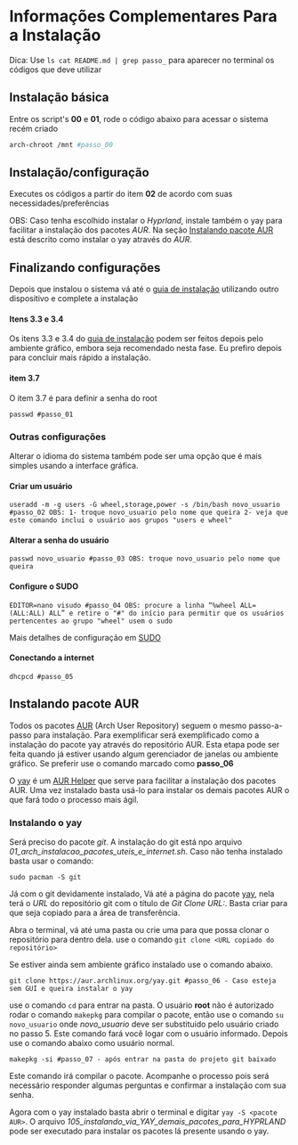 # Informações Complementares Para a Instalação

Dica:  Use `ls cat README.md | grep passo_` para aparecer no terminal os códigos que deve utilizar

## Instalação básica

Entre os script's **00** e **01**, rode o código abaixo para acessar o sistema recém criado

~~~bash
arch-chroot /mnt #passo_00
~~~

## Instalação/configuração

Executes os códigos a partir do item **02** de acordo com suas necessidades/preferências

OBS: Caso tenha escolhido instalar o *Hyprland*, instale também o yay para facilitar a instalação dos pacotes *AUR*. Na seção [Instalando pacote AUR](#aur) está descrito como instalar o yay através do *AUR*. 
 
## Finalizando configurações

Depois que instalou o sistema vá até o [guia de instalação](https://wiki.archlinux.org/title/Installation_guide_(Português)) utilizando outro dispositivo e complete a instalação

#### Itens 3.3 e 3.4

Os itens 3.3 e 3.4 do [guia de instalação](https://wiki.archlinux.org/title/Installation_guide_(Português)) podem ser feitos depois pelo ambiente gráfico, embora seja recomendado nesta fase.
Eu prefiro depois para concluir mais rápido a instalação.

#### item 3.7

O item 3.7 é para definir a senha do root

 `passwd #passo_01`

 ### Outras configurações

 Alterar o idioma do sistema também pode ser uma opção que é mais simples usando a interface gráfica.

#### Criar um usuário

`useradd -m -g users -G wheel,storage,power -s /bin/bash novo_usuario #passo_02 OBS: 1- troque novo_usuario pelo nome que queira 2- veja que este comando inclui o usuário aos grupos "users e wheel"`

#### Alterar a senha do usuário

`passwd novo_usuario #passo_03 OBS: troque novo_usuario pelo nome que queira`

#### Configure o SUDO

`EDITOR=nano visudo #passo_04 OBS: procure a linha “%wheel ALL=(ALL:ALL) ALL” e retire o "#" do início para permitir que os usuários pertencentes ao grupo "wheel" usem o sudo`

Mais detalhes de configuração em [SUDO](https://wiki.archlinux.org/title/Sudo_(Português))

#### Conectando a internet

`dhcpcd #passo_05`

<a id="aur"></a>

## Instalando pacote AUR

Todos os pacotes [AUR](https://wiki.archlinux.org/title/Arch_User_Repository_(Português)) (Arch User Repository) seguem o mesmo passo-a-passo para instalação. Para exemplificar  será exemplificado como a instalação do pacote yay através do repositório AUR. Esta etapa pode ser feita quando já estiver usando algum gerenciador de janelas ou ambiente gráfico. Se preferir use o comando marcado como **passo_06**

O [yay](https://aur.archlinux.org/packages/yay) é um [AUR Helper](https://wiki.archlinux.org/title/AUR_helpers_(Português)) que serve para facilitar a instalação dos pacotes AUR. Uma vez instalado basta usá-lo para instalar os demais pacotes AUR o que fará todo o processo mais ágil.

### Instalando o yay

Será preciso do pacote *git*. A instalação do git está npo arquivo *01_arch_instalacao_pacotes_uteis_e_internet.sh*. Caso não tenha instalado basta usar o comando:

~~~shell
sudo pacman -S git
~~~

Já com o git devidamente instalado, Vá até a página do pacote [yay](https://aur.archlinux.org/packages/yay), nela terá o *URL* do repositório git com o título de *Git Clone URL:*. Basta criar para que seja copiado para a área de transferência. 

Abra o terminal, vá até uma pasta ou crie uma para que possa clonar o repositório para dentro dela. use o comando `git clone <URL copiado do repositório>`

Se estiver ainda sem ambiente gráfico instalado use o comando abaixo.

~~~shell
git clone https://aur.archlinux.org/yay.git #passo_06 - Caso esteja sem GUI e queira instalar o yay
~~~

use o comando `cd` para entrar na pasta. O usuário **root** não é autorizado rodar o comando `makepkg` para compilar o pacote, então use o comando `su novo_usuario` onde *novo_usuario* deve ser substituido pelo usuário criado no passo 5. Este comando fará você logar com o usuário informado. Depois use o comando abaixo como usuário normal. 

~~~shell
makepkg -si #passo_07 - após entrar na pasta do projeto git baixado
~~~

Este comando irá compilar o pacote. Acompanhe o processo pois será necessário responder algumas perguntas e confirmar a instalação com sua senha.

Agora com o yay instalado basta abrir o terminal e digitar `yay -S <pacote AUR>`. O arquivo *105_instalando_via_YAY_demais_pacotes_para_HYPRLAND* pode ser executado para instalar os pacotes lá presente usando o yay.







